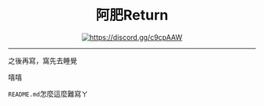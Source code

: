 <h1 align="center">阿肥Return</h1>
<p align="center"><a href="https://discord.gg/c9cpAAW">
<img src="https://i.imgur.com/505PWp9.png" alt="https://discord.gg/c9cpAAW"></a></p>

- - -

之後再寫，窩先去睡覺

嘻嘻

`README.md`怎麼這麼難寫ㄚ
